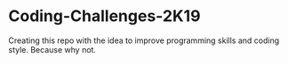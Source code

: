 # Coding-Challenges-2K19
Creating this repo with the idea to improve programming skills and coding style. Because why not.
